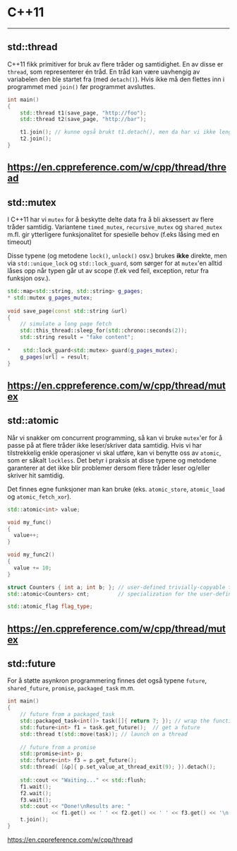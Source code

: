 # C++11
---

## std::thread

C++11 fikk primitiver for bruk av flere tråder og samtidighet. En av disse er `thread`, som representerer én tråd. 
En tråd kan være uavhengig av variabelen den ble startet fra (med `detach()`). Hvis ikke må den flettes inn i programmet med `join()`
før programmet avsluttes.

```cpp
int main() 
{
    std::thread t1(save_page, "http://foo");
    std::thread t2(save_page, "http://bar");

    t1.join(); // kunne også brukt t1.detach(), men da har vi ikke lenger kontroll på tråden
    t2.join();
}
```

https://en.cppreference.com/w/cpp/thread/thread
---

## std::mutex

I C++11 har vi `mutex` for å beskytte delte data fra å bli aksessert av flere tråder samtidig.
Variantene `timed_mutex`, `recursive_mutex` og `shared_mutex` m.fl. gir ytterligere 
funksjonalitet for spesielle behov (f.eks låsing med en timeout)

Disse typene (og metodene `lock()`, `unlock()` osv.) brukes **ikke** direkte, men via `std::unique_lock` og `std::lock_guard`, 
som sørger for at `mutex`'en alltid låses opp når typen går ut av scope (f.ek ved feil, exception, retur fra funksjon osv.).

```cpp
std::map<std::string, std::string> g_pages;
* std::mutex g_pages_mutex;
 
void save_page(const std::string &url)
{
    // simulate a long page fetch
    std::this_thread::sleep_for(std::chrono::seconds(2));
    std::string result = "fake content";
 
*    std::lock_guard<std::mutex> guard(g_pages_mutex);
    g_pages[url] = result;
}
```

https://en.cppreference.com/w/cpp/thread/mutex
---

## std::atomic

Når vi snakker om concurrent programming, så kan vi bruke `mutex`'er for å passe på at flere tråder ikke leser/skriver data samtidig.
Hvis vi har tilstrekkelig enkle operasjoner vi skal utføre, kan vi benytte oss av `atomic`, som er såkalt `lockless`.
Det betyr i praksis at disse typene og metodene garanterer at det ikke blir problemer dersom flere tråder leser og/eller skriver hit samtidig.

Det finnes egne funksjoner man kan bruke (eks. `atomic_store`, `atomic_load` og `atomic_fetch_xor`).

```cpp
std::atomic<int> value;

void my_func()
{
  value++;
}

void my_func2()
{
  value += 10;
}

struct Counters { int a; int b; }; // user-defined trivially-copyable type
std::atomic<Counters> cnt;         // specialization for the user-defined type

std::atomic_flag flag_type;
```

https://en.cppreference.com/w/cpp/thread/mutex
---

## std::future

For å støtte asynkron programmering finnes det også typene `future`, `shared_future`, `promise`, `packaged_task` m.m.

```cpp
int main()
{
    // future from a packaged_task
    std::packaged_task<int()> task([]{ return 7; }); // wrap the function
    std::future<int> f1 = task.get_future();  // get a future
    std::thread t(std::move(task)); // launch on a thread
 
    // future from a promise
    std::promise<int> p;
    std::future<int> f3 = p.get_future();
    std::thread( [&p]{ p.set_value_at_thread_exit(9); }).detach();
 
    std::cout << "Waiting..." << std::flush;
    f1.wait();
    f2.wait();
    f3.wait();
    std::cout << "Done!\nResults are: "
              << f1.get() << ' ' << f2.get() << ' ' << f3.get() << '\n';
    t.join();
}
```

https://en.cppreference.com/w/cpp/thread
